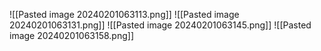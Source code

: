 ![[Pasted image 20240201063113.png]]
![[Pasted image 20240201063131.png]]
![[Pasted image 20240201063145.png]]
![[Pasted image 20240201063158.png]]
